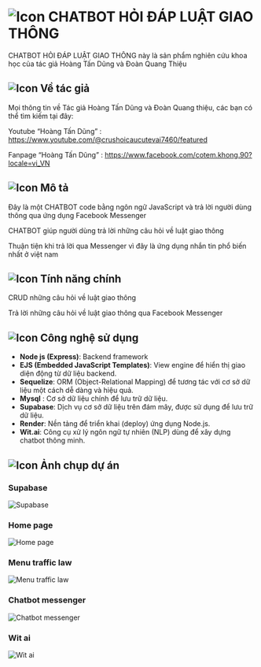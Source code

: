 # ![Icon](https://img.icons8.com/?size=30&id=112795&format=png&color=000000) CHATBOT HỎI ĐÁP LUẬT GIAO THÔNG
CHATBOT HỎI ĐÁP LUẬT GIAO THÔNG này là sản phẩm nghiên cứu khoa học của tác giả Hoàng Tấn Dũng và Đoàn Quang Thiệu

## ![Icon](https://img.icons8.com/?size=20&id=21838&format=png&color=000000) Về tác giả
Mọi thông tin về Tác giả Hoàng Tấn Dũng và Đoàn Quang thiệu, các bạn có thể tìm kiếm tại đây:

Youtube “Hoàng Tấn Dũng” : https://www.youtube.com/@crushoicaucutevai7460/featured

Fanpage “Hoàng Tấn Dũng” : https://www.facebook.com/cotem.khong.90?locale=vi_VN

## ![Icon](https://img.icons8.com/?size=20&id=fH22K8x6Yvz6&format=png&color=000000) Mô tả
Đây là một CHATBOT code bằng ngôn ngữ JavaScript và trả lời người dùng thông qua ứng dụng Facebook Messenger

CHATBOT giúp người dùng trả lời những câu hỏi về luật giao thông

Thuận tiện khi trả lời qua Messenger vì đây là ứng dụng nhắn tin phổ biến nhất ở việt nam

## ![Icon](https://img.icons8.com/?size=25&id=110196&format=png&color=000000) Tính năng chính

CRUD những câu hỏi về luật giao thông

Trả lời những câu hỏi về luật giao thông qua Facebook Messenger

## ![Icon](https://img.icons8.com/?size=20&id=43259&format=png&color=000000) Công nghệ sử dụng

- **Node js (Express)**: Backend framework
- **EJS (Embedded JavaScript Templates)**: View engine để hiển thị giao diện động từ dữ liệu backend.
- **Sequelize**: ORM (Object-Relational Mapping) để tương tác với cơ sở dữ liệu một cách dễ dàng và hiệu quả.
- **Mysql** : Cơ sở dữ liệu chính để lưu trữ dữ liệu.
- **Supabase**: Dịch vụ cơ sở dữ liệu trên đám mây, được sử dụng để lưu trữ dữ liệu.
- **Render**: Nền tảng để triển khai (deploy) ứng dụng Node.js.
- **Wit.ai**: Công cụ xử lý ngôn ngữ tự nhiên (NLP) dùng để xây dựng chatbot thông minh.

## ![Icon](https://img.icons8.com/?size=25&id=9YgKo9PXNHu4&format=png&color=000000) Ảnh chụp dự án

### Supabase
![Supabase](https://scontent.fsgn5-5.fna.fbcdn.net/v/t39.30808-6/468202637_122150356172291068_3606852061452380849_n.jpg?_nc_cat=108&ccb=1-7&_nc_sid=127cfc&_nc_ohc=bsG-G561J_0Q7kNvgHEYH8g&_nc_zt=23&_nc_ht=scontent.fsgn5-5.fna&_nc_gid=A5Xqpfj7bLHl6LMrzmysxZe&oh=00_AYBCWJuKpSE2FLlktsI28m9ELaU8CAHsX-ZkcyzQdZOL9g&oe=6747F222)

### Home page
![Home page](https://scontent.fsgn5-3.fna.fbcdn.net/v/t39.30808-6/468143574_122150356178291068_7032980276627962081_n.jpg?_nc_cat=104&ccb=1-7&_nc_sid=127cfc&_nc_ohc=zx3qCRD5mt4Q7kNvgGB-TNk&_nc_zt=23&_nc_ht=scontent.fsgn5-3.fna&_nc_gid=AXCqmRlrhRrmKlAgpZcpb47&oh=00_AYCKpTPI_2h_WFgoSziYOTqiCAmeSj9NKxZ2B8krzsmI1Q&oe=6747DF34)

### Menu traffic law
![Menu traffic law](https://scontent.fsgn5-9.fna.fbcdn.net/v/t39.30808-6/468152002_122150356142291068_6752990216360727922_n.jpg?_nc_cat=102&ccb=1-7&_nc_sid=127cfc&_nc_ohc=PCo05JTNtqsQ7kNvgEqd6KY&_nc_zt=23&_nc_ht=scontent.fsgn5-9.fna&_nc_gid=AnNwMC3-_m-0qBcX64Uwp-E&oh=00_AYCo76mRA1JZbTGIUdKrc6iRTSkm2hIXBYE7lFsVrWPMhQ&oe=6747E81B)

### Chatbot messenger
![Chatbot messenger](https://scontent.fsgn5-5.fna.fbcdn.net/v/t39.30808-6/468143158_122150356238291068_2241899253662091038_n.jpg?_nc_cat=108&ccb=1-7&_nc_sid=127cfc&_nc_ohc=cayxNV1pqIYQ7kNvgEkRtBu&_nc_zt=23&_nc_ht=scontent.fsgn5-5.fna&_nc_gid=Ad-rMNIViEqfEXLlm840_Ez&oh=00_AYDCEOyAopaenMaCCaI1jQbmxhCkCu0mF3NoY6cXFcr4WA&oe=6747EE07)

### Wit ai
![Wit ai](https://scontent.fsgn5-12.fna.fbcdn.net/v/t39.30808-6/468213641_122150357132291068_6603858041768033930_n.jpg?_nc_cat=103&ccb=1-7&_nc_sid=127cfc&_nc_ohc=fe8bGXUOw1UQ7kNvgHAySTd&_nc_zt=23&_nc_ht=scontent.fsgn5-12.fna&_nc_gid=AVuthHeSi8QJQ3mM0zEpuUw&oh=00_AYDRWEby5XMojc3ZIW_ouObXS0zJuNq9YfhlBGnR84QqMw&oe=674805A4)
